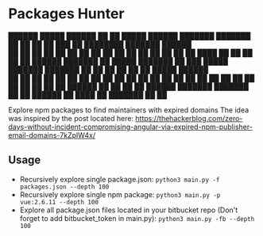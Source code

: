 # Packages Hunter

██████   █████   ██████ ██   ██  █████   ██████  ███████ ███████     ██   ██ ██    ██ ███    ██ ████████ ███████ ██████  
██   ██ ██   ██ ██      ██  ██  ██   ██ ██       ██      ██          ██   ██ ██    ██ ████   ██    ██    ██      ██   ██ 
██████  ███████ ██      █████   ███████ ██   ███ █████   ███████     ███████ ██    ██ ██ ██  ██    ██    █████   ██████  
██      ██   ██ ██      ██  ██  ██   ██ ██    ██ ██           ██     ██   ██ ██    ██ ██  ██ ██    ██    ██      ██   ██ 
██      ██   ██  ██████ ██   ██ ██   ██  ██████  ███████ ███████     ██   ██  ██████  ██   ████    ██    ███████ ██   ██ 

Explore npm packages to find maintainers with expired domains
The idea was inspired by the post located here: https://thehackerblog.com/zero-days-without-incident-compromising-angular-via-expired-npm-publisher-email-domains-7kZplW4x/

## Usage
- Recursively explore single package.json:
  `python3 main.py -f packages.json --depth 100`
- Recursively explore single npm package:
  `python3 main.py -p vue:2.6.11 --depth 100`
- Explore all package.json files located in your bitbucket repo (Don't forget to add bitbucket_token in main.py):
  `python3 main.py -fb --depth 100`
